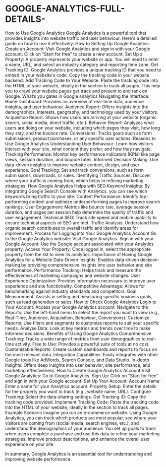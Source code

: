 # GOOGLE-ANALYTICS-FULL-DETAILS-
How to Use Google Analytics
Google Analytics is a powerful tool that provides insights into website traffic and user behaviour. Here's a detailed guide on how to use it effectively:
How to Setting Up Google Analytics:
Create an Account: Visit Google Analytics and sign in with your Google account.  Click on "Start for free" to create a new account.
Set Up a Property: A property represents your website or app. You will need to enter a name, URL, and select an industry category and reporting time zone.
Get Tracking ID: Google Analytics provides a unique tracking ID that you need to embed in your website's code. Copy the tracking code in your website backend.
Add Tracking Code to Your Website: Paste the tracking code into the HTML of your website, ideally in the <head> section to track all pages. This help you to crawl your website pages get track and present to and rank on Google. 
What’s you gates in Google analytics Navigating the Interface:
Home Dashboard: Provides an overview of real-time data, audience insights, and user behaviour.
Audience Report: Offers insights into the demographics, interests, geography, and technology used by your visitors.
Acquisition Report: Shows how users are arriving at your website (organic search, social media, direct traffic, etc.).
Behavior Report: Analyzes what users are doing on your website, including which pages they visit, how long they stay, and the bounce rate.
Conversions: Tracks goals such as form submissions, product purchases, or any specific user actions.
Reasons to Use Google Analytics
Understanding User Behaviour: Learn how visitors interact with your site, what content they prefer, and how they navigate.
Tracking Performance: Monitor key performance indicators (KPIs) like page views, session duration, and bounce rates.
Informed Decision Making: Use data-driven insights to improve website content, design, and user experience.
Goal Tracking: Set and track conversions, such as form submissions, downloads, or sales.
Identifying Traffic Sources: Discover where your traffic is coming from, which helps in refining marketing strategies.
How Google Analytics Helps with SEO
Keyword Insights: By integrating Google Search Console with Analytics, you can see which keywords bring traffic to your site.
Content Performance: Identify top-performing content and optimize underperforming pages to improve search rankings.
User Engagement: Metrics like bounce rate, average session duration, and pages per session help determine the quality of traffic and user engagement.
Technical SEO: Track site speed and mobile usability to ensure technical aspects of SEO are met.
Traffic Analysis: Understand how organic search contributes to overall traffic and identify areas for improvement.
Process for Logging into Your Google Analytics Account
Go to the Google Analytics website: Visit Google Analytics.
Sign in with your Google Account: Use the Google account associated with your Analytics property.
Access Your Property: Once logged in, select the appropriate property from the list to view its analytics.
Importance of Having Google Analytics for a Website
Data-Driven Insights: Enables data-driven decision-making by providing comprehensive insights into user behavior and site performance.
Performance Tracking: Helps track and measure the effectiveness of marketing campaigns and website changes.
User Experience Optimization: Provides information necessary to improve user experience and site functionality.
Competitive Advantage: Allows for benchmarking against industry standards and competitors.
Goal Measurement: Assists in setting and measuring specific business goals, such as lead generation or sales.
How to Check Google Analytics
Login to Your Account: Access your Google Analytics account.
Navigate to the Reports: Use the left-hand menu to select the report you want to view (e.g., Real-Time, Audience, Acquisition, Behaviour, Conversions).
Customize Reports: Use filters and segments to customize reports to suit your specific needs.
Analyse Data: Look at key metrics and trends over time to make informed decisions.
Benefits of Using Google Analytics
Comprehensive Tracking: Tracks a wide range of metrics from user demographics to real-time activity.
Free to Use: Provides a powerful suite of tools at no cost.
Customizable Reports: Create custom dashboards and reports to focus on the most relevant data.
Integration Capabilities: Easily integrates with other Google tools like AdWords, Search Console, and Data Studio.
In-depth Insights: Offers deep insights into user behavior, site performance, and marketing effectiveness.
How to Create Google Analytics Account
Visit Google Analytics: Go to Google Analytics.
Sign Up: Click on "Start for free" and sign in with your Google account.
Set Up Your Account:
Account Name: Enter a name for your Analytics account.
Property Setup: Enter the details for the property you want to track (e.g., website name, URL).
Configure Tracking: Select the data-sharing settings.
Get Tracking ID: Copy the tracking code provided.
Implement Tracking Code: Paste the tracking code into the HTML of your website, ideally in the <head> section to track all pages.
Example Scenario
Imagine you run an e-commerce website. Using Google Analytics, you can track which products are most popular, see where your visitors are coming from (social media, search engines, etc.), and understand the demographics of your audience. You set up goals to track when users complete a purchase and use this data to refine your marketing strategies, improve product descriptions, and enhance the overall user experience on your site.

In summary, Google Analytics is an essential tool for understanding and improving website performance.
